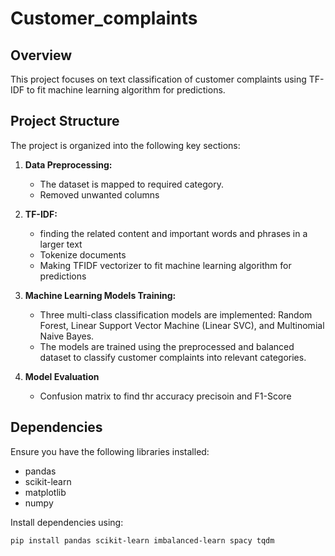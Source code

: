 # Customer_complaints

## Overview

This project focuses on text classification of customer complaints using TF-IDF  to fit machine learning algorithm for predictions.

## Project Structure

The project is organized into the following key sections:

1. **Data Preprocessing:**
   - The dataset is mapped to required category.
   - Removed unwanted columns

2. **TF-IDF:**
   - finding the related content and important words and phrases in a larger text
   - Tokenize documents
   - Making TFIDF vectorizer to fit machine learning algorithm for predictions

3. **Machine Learning Models Training:**
   - Three multi-class classification models are implemented: Random Forest, Linear Support Vector Machine (Linear SVC), and Multinomial Naive Bayes.
   - The models are trained using the preprocessed and balanced dataset to classify customer complaints into relevant categories.
     
4. **Model Evaluation**
   - Confusion matrix to find thr accuracy precisoin and F1-Score

## Dependencies

Ensure you have the following libraries installed:

- pandas
- scikit-learn
- matplotlib
- numpy
  

Install dependencies using:

```bash
pip install pandas scikit-learn imbalanced-learn spacy tqdm
